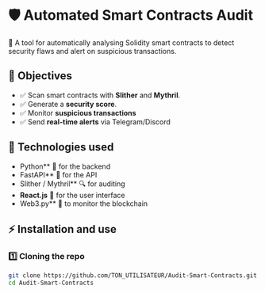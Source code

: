 # 🛡️ Automated Smart Contracts Audit  
🚀 A tool for automatically analysing Solidity smart contracts to detect security flaws and alert on suspicious transactions.  

## 📌 Objectives  
- ✅ Scan smart contracts with **Slither** and **Mythril**.  
- ✅ Generate a **security score**.  
- ✅ Monitor **suspicious transactions** 
- ✅ Send **real-time alerts** via Telegram/Discord  

## 🔧 Technologies used  
- Python** 🐍 for the backend  
- FastAPI** 🚀 for the API  
- Slither / Mythril** 🔍 for auditing  
- **React.js** 🎨 for the user interface  
- Web3.py** 🔗 to monitor the blockchain  

## ⚡ Installation and use  
### 1️⃣ Cloning the repo  
```bash
git clone https://github.com/TON_UTILISATEUR/Audit-Smart-Contracts.git
cd Audit-Smart-Contracts
